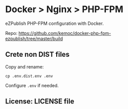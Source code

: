 # Docker > Nginx > PHP-FPM

eZPublish PHP-FPM configuration with Docker.

Repo: https://github.com/kemoc/docker-php-fpm-ezpublish/tree/master/build

## Crete non DIST files

Copy and rename:

```
cp .env.dist.env .env
```

Configure `.env` if needed.

## License: LICENSE file